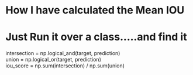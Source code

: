 # How I have calculated the Mean IOU
# Just Run it over a class.....and find it 
intersection = np.logical_and(target, prediction)<br>
union = np.logical_or(target, prediction)<br>
iou_score = np.sum(intersection) / np.sum(union)
